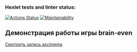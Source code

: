### Hexlet tests and linter status:

[![Actions Status](https://github.com/Ekaterina826/frontend-project-44/actions/workflows/hexlet-check.yml/badge.svg)](https://github.com/Ekaterina826/frontend-project-44/actions)
[![Maintainability](https://api.codeclimate.com/v1/badges/afad5c43fd7431f1ba9d/maintainability)](https://codeclimate.com/github/Ekaterina826/frontend-project-44/maintainability)

## Демонстрация работы игры brain-even

[Смотреть запись asciinema](https://asciinema.org/a/6e5b349d-ed6f-49b2-8b5a-6d5616735e5b)
